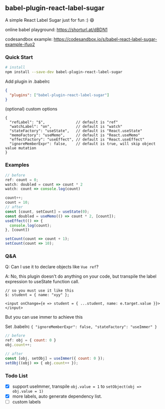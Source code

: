 ## babel-plugin-react-label-sugar

A simple React Label Sugar just for fun :) 😄

online babel playground: https://shorturl.at/dBDN1

codesandbox example: https://codesandbox.io/s/babel-react-label-sugar-example-ifuo2

### Quick Start
```sh
# install
npm install --save-dev babel-plugin-react-label-sugar
```

Add plugin in .babelrc
```json
{
  "plugins": ["babel-plugin-react-label-sugar"]
}
```

(optional) custom options
```json5
{ 
  "refLabel": "$",              // default is "ref"
  "watchLabel": "on",           // default is "watch"
  "stateFactory": "useState",   // default is "React.useState"
  "memoFactory": "useMemo",     // default is "React.useMemo"
  "effectFactory": "useEffect", // default is "React.useEffect"
  "ignoreMemberExpr": false,    // default is true, will skip object value mutation
}
```

### Examples

```ts
// before
ref: count = 0;
watch: doubled = count => count * 2
watch: count => console.log(count)

count++;
count = 10;
// after
const [count, setCount] = useState(0);
const doubled = useMemo(() => count * 2, [count]);
useEffect(() => {
  console.log(count);
}, [count])

setCount(count => count + 1);
setCount(count => 10);
```

### Q&A

Q: Can I use it to declare objects like `Vue ref`?

A: No, this plugin doesn't do anything on your code, but transpile the label expression to useState function call.

```tsx
// so you must use it like this
$: student = { name: "xyy" };

<input onChange={e => student = { ...student, name: e.target.value }}></input>
```

But you can use immer to achieve this

Set .babelrc `{ "ignoreMemberExpr": false, "stateFactory": "useImmer" }`

```jsx
// before
ref: obj = { count: 0 }
obj.count++;

// after
const [obj, setObj] = useImmer({ count: 0 });
setObj((obj) => { obj.count++ });
```

### Todo List
- [x] support useImmer, transpile `obj.value = 1` to `setObject(obj => obj.value = 1)`
- [x] more labels, auto generate dependency list.
- [ ] custom labels
